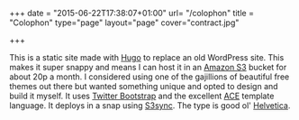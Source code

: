 +++
date = "2015-06-22T17:38:07+01:00"
url= "/colophon"
title = "Colophon"
type="page"
layout="page"
cover="contract.jpg"

+++

This is a static site made with [Hugo](http://gohugo.io) to replace an old WordPress site. This makes it super snappy and means I can host it in an [Amazon S3](http://aws.amazon.com/s3) bucket for about 20p a month. I considered using one of the gajillions of beautiful free themes out there but wanted something unique and opted to design and build it myself. It uses [Twitter Bootstrap](http://getbootstrap.com/) and the excellent [ACE](https://github.com/yosssi/ace) template language. It deploys in a snap using [S3sync](http://s3tools.org/s3cmd-sync). The type is good ol' [Helvetica](https://en.wikipedia.org/?title=Helvetica).
